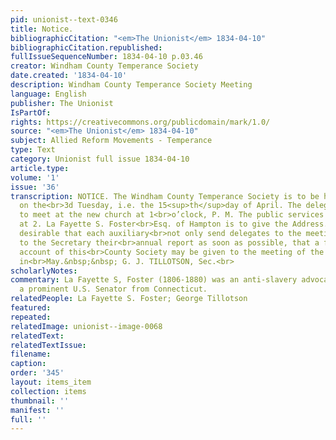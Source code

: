 ```yaml
---
pid: unionist--text-0346
title: Notice.
bibliographicCitation: "<em>The Unionist</em> 1834-04-10"
bibliographicCitation.republished: 
fullIssueSequenceNumber: 1834-04-10 p.03.46
creator: Windham County Temperance Society
date.created: '1834-04-10'
description: Windham County Temperance Society Meeting
language: English
publisher: The Unionist
IsPartOf: 
rights: https://creativecommons.org/publicdomain/mark/1.0/
source: "<em>The Unionist</em> 1834-04-10"
subject: Allied Reform Movements - Temperance
type: Text
category: Unionist full issue 1834-04-10
article.type: 
volume: '1'
issue: '36'
transcription: NOTICE. The Windham County Temperance Society is to be held in Brooklyn
  on the<br>3d Tuesday, i.e. the 15<sup>th</sup>day of April. The delegates are requested
  to meet at the new church at 1<br>o’clock, P. M. The public services are to commence
  at 2. La Fayette S. Foster<br>Esq. of Hampton is to give the Address. It is very
  desirable that each auxiliary<br>not only send delegates to the meeting; but forward
  to the Secretary their<br>annual report as soon as possible, that a full and favorable
  account of this<br>County Society may be given to the meeting of the State Society
  in<br>May.&nbsp;&nbsp; G. J. TILLOTSON, Sec.<br>
scholarlyNotes: 
commentary: La Fayette S, Foster (1806-1880) was an anti-slavery advocate and later
  a prominent U.S. Senator from Connecticut.
relatedPeople: La Fayette S. Foster; George Tillotson
featured: 
repeated: 
relatedImage: unionist--image-0068
relatedText: 
relatedTextIssue: 
filename: 
caption: 
order: '345'
layout: items_item
collection: items
thumbnail: ''
manifest: ''
full: ''
---
```

